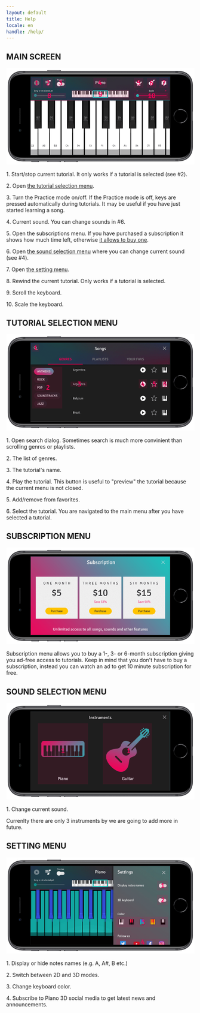 ```yaml
---
layout: default
title: Help
locale: en
handle: /help/
---
```


<!--<div calss="container">
	<div class="row">
		<article class="col-10 col-md-6 privacy-policy p-4">
			<h1>Main Screen</h1>
			<img class="img-fluid" src="/public/images/MainScreen2.png" alt="piano 3d main screen iphone" />
		</article>
	</div>
</div>-->

<article class="container col-10 col-md-6 privacy-policy p-4">
	<h1 class="mb-3">MAIN SCREEN</h1>
	<div class="row justify-content-center mb-3">
		<div class="col-12 col-md-10">
			<img class="img-fluid" src="/public/images/help/mainScreenHelp.png" alt="piano 3d main screen help" />
		</div>
	</div>
	<p>
		<span class="contrastGreen">1.</span> Start/stop current tutorial. It only works if a tutorial is selected (see #2).
	</p>
	<p>
		<span class="contrastGreen">2.</span> Open <a href="#tutorialSelection">the tutorial selection menu</a>.
	</p>
	<p>
		<span class="contrastGreen">3.</span> Turn the Practice mode on/off. If the Practice mode is off, keys are pressed automatically during tutorials. It may be useful if you have just started learning a song.
	</p>
	<p>
		<span class="contrastGreen">4.</span> Current sound. You can change sounds in #6.
	</p>
	<p>
		<span class="contrastGreen">5.</span> Open the subscriptions menu. If you have purchased a subscription it shows how much time left, otherwise <a href="#subscriptionMenu"> it allows to buy one</a>.
	</p>
	<p>
		<span class="contrastGreen">6.</span> Open <a href="#soundSelection">the sound selection menu</a> where you can change current sound (see #4).
	</p>
	<p>
		<span class="contrastGreen">7.</span> Open <a href="#settingsMenu">the setting menu</a>.
	</p>
	<p>
		<span class="contrastGreen">8.</span> Rewind the current tutorial. Only works if a tutorial is selected.
	</p>
	<p>
		<span class="contrastGreen">9.</span> Scroll the keyboard.
	</p>
	<p class="mb-0">
		<span class="contrastGreen">10.</span> Scale the keyboard.
	</p>
</article>

<article class="container col-10 col-md-6 privacy-policy p-4 mt-5" id="tutorialSelection">
	<h1 class="mb-3">TUTORIAL SELECTION MENU</h1>
	<div class="row justify-content-center mb-3">
		<div class="col-12 col-md-10">
			<img class="img-fluid" src="/public/images/help/tutorialsScreenHelp.png" alt="piano 3d tutorial selection screen help" />
		</div>
	</div>
	<p>
		<span class="contrastGreen">1.</span> Open search dialog. Sometimes search is much more convinient than scrolling genres or playlists.
	</p>
	<p>
		<span class="contrastGreen">2.</span> The list of genres.
	</p>
	<p>
		<span class="contrastGreen">3.</span> The tutorial's name.
	</p>
	<p>
		<span class="contrastGreen">4.</span> Play the tutorial. This button is useful to "preview" the tutorial because the current menu is not closed.
	</p>
	<p>
		<span class="contrastGreen">5.</span> Add/remove from favorites.
	</p>
	<p class="mb-0">
		<span class="contrastGreen">6.</span> Select the tutorial. You are navigated to the main menu after you have selected a tutorial.
	</p>
</article>

<article class="container col-10 col-md-6 privacy-policy p-4 mt-5" id="subscriptionMenu">
	<h1 class="mb-3">SUBSCRIPTION MENU</h1>
	<div class="row justify-content-center mb-3">
		<div class="col-12 col-md-10">
			<img class="img-fluid" src="/public/images/help/subscriptionScreenHelp.png" alt="piano 3d subscription screen help" />
		</div>
	</div>
	<p class="mb-0">
		Subscription menu allows you to buy a 1-, 3- or 6-month subscription giving you ad-free access to tutorials. Keep in mind that you don't have to buy a subscription, instead you can watch an ad to get 10 minute subscription for free.
	</p>
</article>

<article class="container col-10 col-md-6 privacy-policy p-4 mt-5" id="soundSelection">
	<h1 class="mb-3">SOUND SELECTION MENU</h1>
	<div class="row justify-content-center mb-3">
		<div class="col-12 col-md-10">
			<img class="img-fluid" src="/public/images/help/soundSelectionHelp.png" alt="piano 3d sound selection screen help" />
		</div>
	</div>
	<p>
		<span class="contrastGreen">1.</span> Change current sound.
	</p>
	<p class="mb-0">
		Currenlty there are only 3 instruments by we are going to add more in future.
	</p>
</article>

<article class="container col-10 col-md-6 privacy-policy p-4 mt-5" id="settingsMenu">
	<h1 class="mb-3">SETTING MENU</h1>
	<div class="row justify-content-center mb-3">
		<div class="col-12 col-md-10">
			<img class="img-fluid" src="/public/images/help/settingsMenuHelp.png" alt="piano 3d settings screen help" />
		</div>
	</div>
	<p>
		<span class="contrastGreen">1.</span> Display or hide notes names (e.g. A, A#, B etc.)
	</p>
	<p>
		<span class="contrastGreen">2.</span> Switch between 2D and 3D modes.
	</p>
	<p>
		<span class="contrastGreen">3.</span> Change keyboard color.
	</p>
	<p class="mb-0">
		<span class="contrastGreen">4.</span> Subscribe to Piano 3D social media to get latest news and announcements.
	</p>
</article>

